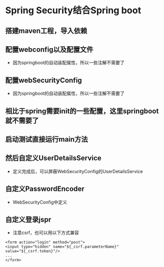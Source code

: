 # Spring Security结合Spring boot

## 搭建maven工程，导入依赖

## 配置webconfig以及配置文件
- 因为springboot的自动装配属性，所以一些注解不需要了

## 配置webSecurityConfig
- 因为springboot的自动装配属性，所以一些注解不需要了

## 相比于spring需要init的一些配置，这里springboot就不需要了

## 启动测试直接运行main方法

## 然后自定义UserDetailsService
- 定义完成后，可以屏蔽WebSecurityConfig的UserDetailsService

## 自定义PasswordEncoder
- WebSecurityConfig中定义

## 自定义登录jspr
- 注意csrf，也可以用以下方式兼容
```text
<form action="login" method="post">
<input type="hidden" name="${_csrf.parameterName}" value="${_csrf.token}"/>
...
</form>
```

